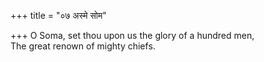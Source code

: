 +++
title = "०७ अस्मे सोम"

+++
O Soma, set thou upon us the glory of a hundred men,  
     The great renown of mighty chiefs.